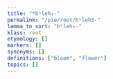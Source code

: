 ```yaml
---
title: "*bʰleh₃-"
permalink: "/pie/root/bʰleh3-"
lemma_to_sort: "bʰleh₃-"
klass: root
etymology: []
markers: []
synonyms: []
definitions: ["bloom", "flower"]
topics: []
---
```

